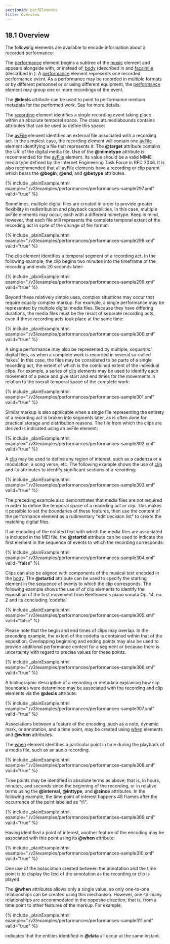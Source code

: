 ```yaml
---
sectionid: perfElements
title: Overview
---
```



<h2 id="perfElements">
   <span class="headingNumber">18.1</span>
   <span class="head">Overview</span>
</h2>
The following elements are available to encode information about a recorded performance:




<span class="specList">
   
   <span class="specDesc"></span>
   
   <span class="specDesc"></span>
   
   <span class="specDesc"></span>
   
   <span class="specDesc"></span>
   
   <span class="specDesc"></span>
   
</span>



The 
<a class="link_odd_elementSpec" href="/v3/elements/performance">performance</a> element begins a subtree of the 
<a class="link_odd_elementSpec" href="/v3/elements/music">music</a> element and appears alongside with, or instead of, 
<a class="link_odd_elementSpec" href="/v3/elements/body">body</a>
(described in 
<span class="ptr"></span> and 
<a class="link_odd_elementSpec" href="/v3/elements/facsimile">facsimile</a>
(described in 
<span class="ptr"></span>). A 
<a class="link_odd_elementSpec" href="/v3/elements/performance">performance</a> element
represents one recorded performance event. As a performance may be recorded in multiple
formats or by different personnel or or using different equipment, the 
<a class="link_odd_elementSpec" href="/v3/elements/performance">performance</a> element may group one or more recordings of the event.


The **@decls** attribute can be used to point to performance medium metadata for the
performed work. See 
<span class="ptr"></span> for more details.


The 
<a class="link_odd_elementSpec" href="/v3/elements/recording">recording</a> element identifies a single recording event taking place
within an absolute temporal space. The class att.mediabounds contains attributes that
can be
used to define this space:




<span class="specList">
   
   <span class="specDesc"></span>
   
</span>



The 
<a class="link_odd_elementSpec" href="/v3/elements/avFile">avFile</a> element identifies an external file associated with a
recording act. In the simplest case, the recording element will contain one 
<a class="link_odd_elementSpec" href="/v3/elements/avFile">avFile</a> element identifying a file that represents it. The **@target** attribute
contains the URI of the digital media file. Use of the **@mimetype** attribute is
recommended for the 
<a class="link_odd_elementSpec" href="/v3/elements/avFile">avFile</a> element. Its value should be a valid MIME
media type defined by the Internet Engineering Task Force in RFC 2046. It is also
recommended
that all avFile elements have a recording or clip parent which bears the **@begin**,
**@end**, and **@betype** attributes.



{% include _plainExample.html example="./v3/examples/performances/performances-sample297.xml" valid="true" %}


Sometimes, multiple digital files are created in order to provide greater flexibility
in
redistribution and playback capabilities. In this case, multiple avFile elements may
occur,
each with a different mimetype. Keep in mind, however, that each file still represents
the
complete temporal extent of the recording act in spite of the change of file format:


{% include _plainExample.html example="./v3/examples/performances/performances-sample298.xml" valid="true" %}


The 
<a class="link_odd_elementSpec" href="/v3/elements/clip">clip</a> element identifies a temporal segment of a recording act. In
the following example, the clip begins two minutes into the timeframe of the recording
and
ends 20 seconds later:


{% include _plainExample.html example="./v3/examples/performances/performances-sample299.xml" valid="true" %}


Beyond these relatively simple uses, complex situations may occur that require equally
complex markup. For example, a single performance may be represented by multiple digital
media
files. Because they have differing durations, the media files must be the result of
separate
recording acts, even if these recording acts took place at the same time:


{% include _plainExample.html example="./v3/examples/performances/performances-sample300.xml" valid="true" %}


A single performance may also be represented by multiple, *sequential* digital
files, as when a complete work is recorded in several so-called ‘takes’. In
this case, the files may be considered to be parts of a single recording act, the
extent of
which is the combined extent of the individual clips. For example, a series of 
<a class="link_odd_elementSpec" href="/v3/elements/clip">clip</a> elements may be used to identify each movement of a piece and give
start and end times for the movements in relation to the overall temporal space of
the
complete work:


{% include _plainExample.html example="./v3/examples/performances/performances-sample301.xml" valid="true" %}


Similar markup is also applicable when a single file representing the entirety of
a recording
act is broken into segments later, as is often done for practical storage and distribution
reasons. The file from which the clips are derived is indicated using an avFile element:


{% include _plainExample.html example="./v3/examples/performances/performances-sample302.xml" valid="true" %}


A 
<a class="link_odd_elementSpec" href="/v3/elements/clip">clip</a> may be used to define any region of interest, such as a cadenza
or a modulation, a song verse, etc. The following example shows the use of 
<a class="link_odd_elementSpec" href="/v3/elements/clip">clip</a> and its attributes to identify significant sections of a recording:


{% include _plainExample.html example="./v3/examples/performances/performances-sample303.xml" valid="true" %}


The preceding example also demonstrates that media files are not required in order
to define
the temporal space of a recording act or clip. This makes it possible to set the boundaries
of
these features, then use the content of the performance element as a rudimentary "edit
decision list" to create the matching digital files.


If an encoding of the notated text with which the media files are associated is included
in
the MEI file, the **@startid** attribute can be used to indicate the first element in
the sequence of events to which the recording corresponds:


{% include _plainExample.html example="./v3/examples/performances/performances-sample304.xml" valid="false" %}


Clips can also be aligned with components of the musical text encoded in the 
<a class="link_odd_elementSpec" href="/v3/elements/body">body</a>. The **@startid** attribute can be used to specify the starting element in
the sequence of events to which the clip corresponds. The following example shows
the use of
of clip elements to identify the exposition of the first movement from Beethoven's
piano
sonata Op. 14, no. 2 and its concluding ‘codetta’.


{% include _plainExample.html example="./v3/examples/performances/performances-sample305.xml" valid="false" %}


Please note that the begin and end times of clips may overlap. In the preceding example,
the
extent of the codetta is contained within that of the exposition. Overlapping beginning
and
ending points may also be used to provide additional performance context for a segment
or
because there is uncertainty with regard to precise values for these points.


{% include _plainExample.html example="./v3/examples/performances/performances-sample306.xml" valid="true" %}


A bibliographic description of a recording or metadata explaining how clip boundaries
were
determined may be associated with the recording and clip elements via the **@decls**
attribute:


{% include _plainExample.html example="./v3/examples/performances/performances-sample307.xml" valid="true" %}

Associations between a feature of the encoding, such as a note, dynamic mark, or annotation,
and a time point, may be created using 
<a class="link_odd_elementSpec" href="/v3/elements/when">when</a> elements and **@when**
attributes.

The 
<a class="link_odd_elementSpec" href="/v3/elements/when">when</a> element identifies a particular point in time during the
playback of a media file, such as an audio recording.


{% include _plainExample.html example="./v3/examples/performances/performances-sample308.xml" valid="true" %}

Time points may be identified in absolute terms as above; that is, in hours, minutes,
and
seconds since the beginning of the recording, or in relative terms using the
**@interval**, **@inttype**, and **@since** attributes. In the following
example, the time point of interest happens 48 frames after the occurrence of the
point
labelled as "t1".


{% include _plainExample.html example="./v3/examples/performances/performances-sample309.xml" valid="true" %}

Having identified a point of interest, another feature of the encoding may be associated
with
this point using its **@when** attribute: 


{% include _plainExample.html example="./v3/examples/performances/performances-sample310.xml" valid="true" %}

One use of the association created between the annotation and the time point is to
display
the text of the annotation as the recording or clip is played.

The **@when** attributes allows only a single value, so only one-to-one relationships
can be created using this mechanism. However, one-to-many relationships are accommodated
in
the opposite direction; that is, from a time point to other features of the markup.
For
example, 


{% include _plainExample.html example="./v3/examples/performances/performances-sample311.xml" valid="true" %}

indicates that the entities identified in **@data** all occur at the same instant.


